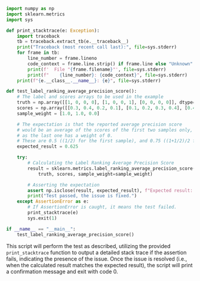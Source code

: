 ```python
import numpy as np
import sklearn.metrics
import sys

def print_stacktrace(e: Exception):
    import traceback
    tb = traceback.extract_tb(e.__traceback__)
    print("Traceback (most recent call last):", file=sys.stderr)
    for frame in tb:
        line_number = frame.lineno
        code_context = frame.line.strip() if frame.line else "Unknown"
        print(f'  File "{frame.filename}"', file=sys.stderr)
        print(f"    {line_number}: {code_context}", file=sys.stderr)
    print(f"{e.__class__.__name__}: {e}", file=sys.stderr)

def test_label_ranking_average_precision_score():
    # The label and scores arrays to be used in the example
    truth = np.array([[1, 0, 0, 0], [1, 0, 0, 1], [0, 0, 0, 0]], dtype=np.bool)
    scores = np.array([[0.3, 0.4, 0.2, 0.1], [0.1, 0.2, 0.3, 0.4], [0.4, 0.3, 0.2, 0.1]])
    sample_weight = [1.0, 1.0, 0.0]

    # The expectation is that the reported average precision score
    # would be an average of the scores of the first two samples only,
    # as the last one has a weight of 0.
    # These are 0.5 ((1/2) for the first sample), and 0.75 ((1+1/2)/2 for the second sample).
    expected_result = 0.625

    try:
        # Calculating the Label Ranking Average Precision Score
        result = sklearn.metrics.label_ranking_average_precision_score(
            truth, scores, sample_weight=sample_weight)

        # Asserting the expectation
        assert np.isclose(result, expected_result), f"Expected result: {expected_result}, Got: {result}"
        print("Test passed, the issue is fixed.")
    except AssertionError as e:
        # If AssertionError is caught, it means the test failed.
        print_stacktrace(e)
        sys.exit(1)

if __name__ == "__main__":
    test_label_ranking_average_precision_score()
```

This script will perform the test as described, utilizing the provided `print_stacktrace` function to output a detailed stack trace if the assertion fails, indicating the presence of the issue. Once the issue is resolved (i.e., when the calculated result matches the expected result), the script will print a confirmation message and exit with code 0.